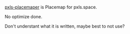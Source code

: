 [pxls-placemaper](https://github.com/Chssam/pixel_maper/tree/main/pxls-placemaper#pxls-placemaper)
is Placemap for pxls.space.

No optimize done.

Don't understant what it is written, maybe best to not use?
